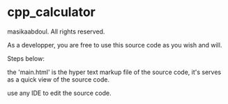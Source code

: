 # cpp_calculator

masikaabdoul. All rights reserved.

As a developper, you are free to use this source code as you wish and will.


Steps below:

the 'main.html' is the hyper text markup file of the source code, it's serves as a quick view of the source code.


use any IDE to edit the source code.
